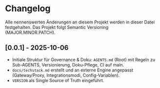 # Changelog

Alle nennenswerten Änderungen an diesem Projekt werden in dieser Datei festgehalten. Das Projekt folgt Semantic Versioning (MAJOR.MINOR.PATCH).

## [0.0.1] - 2025-10-06
- Initiale Struktur für Governance & Doku: `AGENTS.md` (Root) mit Regeln zu Sub-AGENTS, Versionierung, Doku-Pflege, CI auf main.
- `docs/techstack.md` erstellt und an externe Engine angepasst (Gateway/Proxy, Integrationsmodi, Config-Variablen).
- `VERSION` als Single Source of Truth eingeführt.

